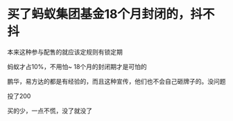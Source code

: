 # 买了蚂蚁集团基金18个月封闭的，抖不抖


本来这种参与配售的就应该定规则有锁定期

蚂蚁才占10%，不用怕~ 18个月的封闭期才是可怕的<img src="static/image/smiley/default/lol.gif" smilieid="12" border="0" alt="" />

鹏华，易方达的都是有经验的，而且这种宣传，他们也不会自己砸牌子的。没问题

投了200

买的少，一点不慌，没了就没了

